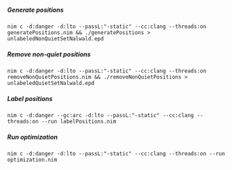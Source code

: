 ##### Generate positions
```
nim c -d:danger -d:lto --passL:"-static" --cc:clang --threads:on generatePositions.nim && ./generatePositions > unlabeledNonQuietSetNalwald.epd
```

##### Remove non-quiet positions

```
nim c -d:danger -d:lto --passL:"-static" --cc:clang --threads:on removeNonQuietPositions.nim && ./removeNonQuietPositions > unlabeledQuietSetNalwald.epd
```
##### Label positions

```
nim c -d:danger --gc:arc -d:lto --passL:"-static" --cc:clang --threads:on --run labelPositions.nim
```

##### Run optimization
```
nim c -d:danger -d:lto --passL:"-static" --cc:clang --threads:on --run optimization.nim
```